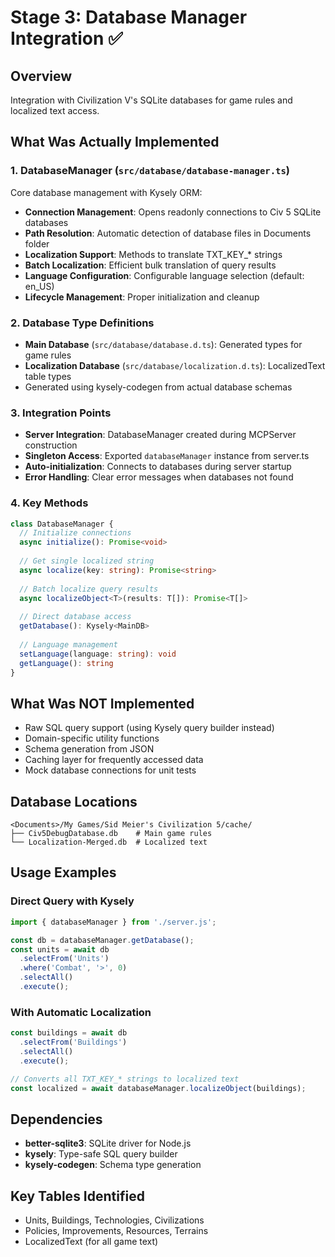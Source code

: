 # Stage 3: Database Manager Integration ✅

## Overview
Integration with Civilization V's SQLite databases for game rules and localized text access.

## What Was Actually Implemented

### 1. DatabaseManager (`src/database/database-manager.ts`)
Core database management with Kysely ORM:
- **Connection Management**: Opens readonly connections to Civ 5 SQLite databases
- **Path Resolution**: Automatic detection of database files in Documents folder
- **Localization Support**: Methods to translate TXT_KEY_* strings
- **Batch Localization**: Efficient bulk translation of query results
- **Language Configuration**: Configurable language selection (default: en_US)
- **Lifecycle Management**: Proper initialization and cleanup

### 2. Database Type Definitions
- **Main Database** (`src/database/database.d.ts`): Generated types for game rules
- **Localization Database** (`src/database/localization.d.ts`): LocalizedText table types
- Generated using kysely-codegen from actual database schemas

### 3. Integration Points
- **Server Integration**: DatabaseManager created during MCPServer construction
- **Singleton Access**: Exported `databaseManager` instance from server.ts
- **Auto-initialization**: Connects to databases during server startup
- **Error Handling**: Clear error messages when databases not found

### 4. Key Methods
```typescript
class DatabaseManager {
  // Initialize connections
  async initialize(): Promise<void>
  
  // Get single localized string
  async localize(key: string): Promise<string>
  
  // Batch localize query results
  async localizeObject<T>(results: T[]): Promise<T[]>
  
  // Direct database access
  getDatabase(): Kysely<MainDB>
  
  // Language management
  setLanguage(language: string): void
  getLanguage(): string
}
```

## What Was NOT Implemented
- Raw SQL query support (using Kysely query builder instead)
- Domain-specific utility functions
- Schema generation from JSON
- Caching layer for frequently accessed data
- Mock database connections for unit tests

## Database Locations
```
<Documents>/My Games/Sid Meier's Civilization 5/cache/
├── Civ5DebugDatabase.db    # Main game rules
└── Localization-Merged.db  # Localized text
```

## Usage Examples

### Direct Query with Kysely
```typescript
import { databaseManager } from './server.js';

const db = databaseManager.getDatabase();
const units = await db
  .selectFrom('Units')
  .where('Combat', '>', 0)
  .selectAll()
  .execute();
```

### With Automatic Localization
```typescript
const buildings = await db
  .selectFrom('Buildings')
  .selectAll()
  .execute();

// Converts all TXT_KEY_* strings to localized text
const localized = await databaseManager.localizeObject(buildings);
```

## Dependencies
- **better-sqlite3**: SQLite driver for Node.js
- **kysely**: Type-safe SQL query builder
- **kysely-codegen**: Schema type generation

## Key Tables Identified
- Units, Buildings, Technologies, Civilizations
- Policies, Improvements, Resources, Terrains
- LocalizedText (for all game text)
